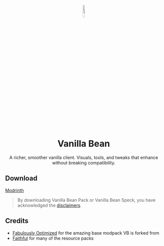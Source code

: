 <div align="center">

<img src="https://cdn.modrinth.com/data/9jIRcx30/967a9cbd7f6d05264b3bcf9616fff0cc92f13678_96.webp" alt="VB logo" width="10%" height="10%">

# Vanilla Bean

A richer, smoother vanilla client. Visuals, tools, and tweaks that enhance without breaking compatibility.

</div>

## Download

[Modrinth][url-modrinth]

> By downloading Vanilla Bean Pack or Vanilla Bean Speck, you have acknowledged the [disclaimers][url-terms].

## Credits

- [Fabulously Optimized][url-credits-fa] for the amazing base modpack VB is forked from
- [Faithful][url-credits-faithful] for many of the resource packs

<!-- Images -->

<!-- URLs -->
[url-modrinth]: <https://modrinth.com/modpack/vanillabeanpack>
[url-credits-fa]: <https://github.com/Fabulously-Optimized/fabulously-optimized>
[url-credits-faithful]: <https://faithfulpack.net/>
[url-terms]: <https://download.fo/terms>
